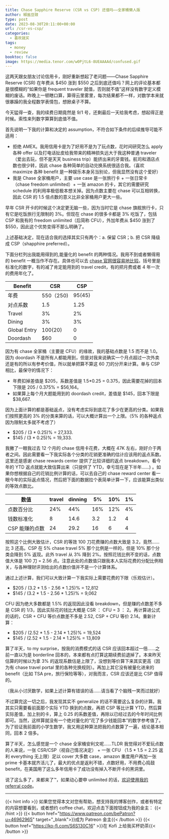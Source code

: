 ```yaml
---
title: Chase Sapphire Reserve (CSR vs CSP) 还值吗——全家桶懒人版
author: 椒盐豆豉
type: post
date: 2023-08-30T20:11:00+00:00
url: /csr-vs-csp/
categories:
  - 喜欢就买
tags:
  - money
  - review
booktoc: false
image: https://media.tenor.com/w0PjtL6-8UEAAAAd/confused.gif
---
```


这两天跟女朋友讨论信用卡，刚好重新想起了老问题——Chase Sapphire Reserve (CSR) 在年费从 $450 涨到 $550 之后到底还值吗？网上的评论基本都是很模糊的“如果你是  frequent traveler 就值，否则就不值”这样没有数字定义模糊的废话。昨晚上一顿瞎口算，算得云里雾里，每次结果都不一样，对数学本来就很暴躁的我全程数学表情包，想掀桌子不算。

今天猛得一查，我的续费日期竟然是 9/1 号，还剩最后一天给我考虑，想起得正是时候。索性来列数字算算到底值不值。

首先说明一下我的计算和决定的 assumption，不符合如下条件的后续推导可能不适用：
- 拒绝 AMEX。我用信用卡是为了好用不是为了玩点数，花时间研究怎么 apply 各种 offer 以及打电话扯皮给我带来的精神损失远大于我这种普通 traveler（爱出去玩，但不是天天 business trip）能挤出来的牙膏钱。航司和酒店点数也很少转，因此 chase 各种简单的自动兑换系统很适合我。（喜欢 maximize 各种 benefit 是一种娱乐本身另当别论，但我显然没有这个爱好）
- 我是 Chase 全家桶用户，主要 use case 是一张旅行卡 + 一张日常卡（chase freedom unlimited）+ 一张 amazon 的卡，其它的需要研究 schedule 的利用率极低极本想关掉。因为点数主要在 chase 可以互相转换，因此 CSR 的 1.5 倍点数的意义比非全家桶用户更大一些。

<!--more-->

早年 CSR 开卡的时候这个决定更无脑一些，因为当时它是 chase 旗舰旅行卡，只有它是吃饭旅行无限制的 3%。但现在 chase 的很多卡都是 3% 吃饭了，包括 CSP 和我有的 freedom unlimited（后简称 CFU），外加年费从 $450 涨到了 $550，因此这个优势变得不那么明确了。

上述基础决定，现在适合我的选择其实只有两个：a. 保留 CSR；b. 把 CSR 降级成 CSP（shapphire preferred）。

下面分栏列出我能用得到的,能量化的 benefit 的两种情况。我用不到或者懒得用的 benefit 一概当作不存在。具体也可以去 [chase 官网很容易地比较](https://creditcards.chase.com/compare-credit-cards/?CELL=6CDQ&list=4%2C36%2C37)。括号里是标准化的数字，有的减了肯定能用到的 travel credit，有的把月费或者 4 年一次的费用年化了。

| Benefit | CSR| CSP |
| - | - | - |
| 年费 | $550（$250) | $95($45)|
| 对点系数 | 1.5 | 1.25
| Travel | 3% | 2%
| Dining | 3% | 3%
| Global Entry | $100($20) | 0
| Doordash | $60 | 0

因为有 chase 全家桶（主要是 CFU）的缘故，我的基础点数是 1.5 而不是 1.0。因为 doordash 不是所有人都能用到，但是对我来说确实一个月点超过一次外卖还是有的所以有参考价值，所以就单把算不算这 60 刀的分开来计算。单与 CSP 相比，最保守的情况下：
- 年费扣掉差值是 $205，系数差值是 1.5*0.25 = 0.375，因此需要花掉的回本下限是 205 / 0.375% = $56,164。
- 如果算上每个月大题能用到的 doordash credit，差值是 $145，回本下限是 $38,667.

因为上面计算的都是基础返点，没有考虑实际到底花了多少在更高的分类。如果我们按照更高的 3% 的分类来算的话，可以大概计算出一个上限。（5% 的各种返点因为限制太多就不考虑了）
- $205 / (3 * 0.25)% = 27,333.
- $145 / (3 * 0.25)% = 19,333.

我撇了一眼我过去 12 个月的 chase 信用卡花费，大概在 47K 左右，刚好介于两者之间。因此需要看一下我实际各个分类的花销更准确的估计应该用的返点系数。这里还是感谢 chase rewards center 提供了比较详细的返点 breakdown，看今年的 YTD 返点就能大致估算出来（只提供了 YTD，幸亏现在是下半年……) 。如果你想根据自己的花销比例计算的话，可以去自己的 chase reward center 看一眼今年的实际返点情况，然后把下面的数据拉个表简单计算一下，应该能算出类似的等效点数比。

| 数值 | travel | dinning| 5% | 10% | 1%
| - | - | - | - | - | - |
| 点数百分比 | 24% | 44% | 16% | 12% | 4%
| 钱数标准化 | 8 | 14.6 | 3.2 | 1.2 | 4
| CSP 能赚的点数 | 24 | 29.2 | 16 | 6 | 4

按照这个比例大致估计，CSR 的等效 100 刀花费赚的点数大致是 3.2，竟然……比 3 还高。CSP 在 5% chase travel 5% 那个比例是一样的，但是 10% 那个分类会降到 5% 返现。此外 travel 从 3% 降到 2%。按照花钱比例不变的话，点数值大体是 100 刀 = 2.56 点。注意此处的点数值只跟我本人实际花费的分配比例相关，与各种理财评测给出的点数价值并不是一个计算体系。

通过上述计算，我们可以大致计算一下我实际上需要花费的下限（乐观估计）。
- $205 / (3.2 * 1.5 - 2.56 * 1.25)% = 12,812
- $145 / (3.2 * 1.5 - 2.56 * 1.25)% = 9,062

CFU 因为绝大多数都是 1.5% 的返现因此没看 breakdown，但是赚的点数差不多是 CSR 的 1/3，因此实际花的钱比大概是 CSR ： CFU = 3 ： 2。再计算进公式的话的，CSR + CFU 等价点数差不多是 2.52, CSP + CFU 等价 2.14。重新计算：

- $205 / (2.52 * 1.5 - 2.14 * 1.25)% = 19,524
- $145 / (2.52 * 1.5 - 2.14 * 1.25)% = 13,809

算了半天，to my surprise，按我的消费模式的话 CSR 应该回本超过一倍……之前一直以为是 borderline 回本的，本来都有点打算这期续费前退掉了。本来昨天估算的时候以为拿 3% 的返现系数估是上限了，没想到等价算下来其实更高（因为有 chase travel portal 里的各种兑换规则）。再加上其它没有被量化进来的 benefit（比如 TSA pre，旅行保险等等），对我而言，CSR 应该还是比 CSP 值得的。

（我从小讨厌数学，如果上述计算有错误的话……请当看了个脑残一笑而过就好）

不过算完这一切之后，我发现其实不 generalize 的话不需要这么复杂的计算。我其实只需要看前面那个实际 YTD 换到的点数，再把 CSP 等比计算 YTD，然后算实际差值，加上别的卡，算上 0.25 的系数差值，再除以已经过去的今年时间比例即可。当然，这样算就没有一个绝对量化的“花了多少钱能回本”的数字参考值了。为了验证我前面的小学生数学，我又用这种算法把我的点数算了一遍，结论基本相同，回本 2 倍多。

算了半天，怎么感觉是一个 chase 全家桶安利文呢……TLDR 我觉得对不爱玩点数的人来说，一张 CSR/CSP（视自己情况决定） + 一张 CFU （1.5 * 1.5 = 2.25 返利 everything 无上限）足以 cover 大多数 case，amazon 重度用户再加一张 prime 卡基本就齐活儿了，最大的优点是返利不错，点数好用，不用费心捣鼓 benefit，在美国用了这么多年信用卡了成功没有掉入不断开卡的黑洞里。

说了这么多了，来都来了™，如果动心要申 unlimited 的话，[欢迎使用我的 referral code](https://www.referyourchasecard.com/18j/R6O4CLMBFP)。

---
{{< hint info >}}
如果您觉得本文对您有帮助，想支持我的博客创作，或者有特定的内容想要看到，或者想约 coffee chat，欢迎点击下面按钮成为我的金主：
{{< /hint >}}
{{< button href="https://www.patreon.com/bePatron?u=46962965" target="_blank">}}成为 Patreon 金主{{< /button >}}
{{< button href="https://ko-fi.com/S6S130C16" >}}在 Kofi 上给我买杯奶茶{{< /button >}}